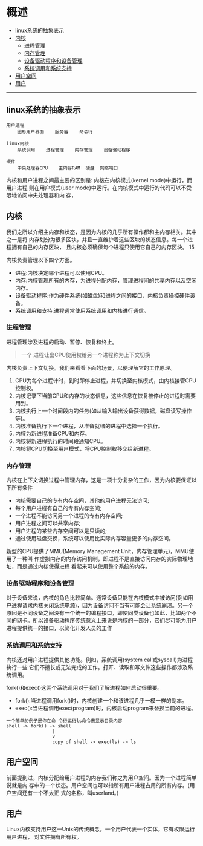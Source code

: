 # 概述

-   [linux系统的抽象表示](#linux系统的抽象表示)
-   [内核](#内核)
    -   [进程管理](#进程管理)
    -   [内存管理](#内存管理)
    -   [设备驱动程序和设备管理](#设备驱动程序和设备管理)
    -   [系统调用和系统支持](#系统调用和系统支持)
-   [用户空间](#用户空间)
-   [用户](#用户)

------

## linux系统的抽象表示

```
用户进程
	图形用户界面    服务器    命令行
	
linux内核
	系统调用	进程管理	内存管理	设备驱动程序
	
硬件
	中央处理器CPU	主内存RAM	硬盘	网络端口
```

内核和用户进程之间最主要的区别是: 内核在内核模式(kernel mode)中运行，而用户进程 则在用户模式(user mode)中运行。在内核模式中运行的代码可以不受限地访问中央处理器和内 存，

## 内核

我们之所以介绍主内存和状态，是因为内核的几乎所有操作都和主内存相关。其中之一是将 内存划分为很多区块，并且一直维护着这些区块的状态信息。每一个进程拥有自己的内存区块， 且内核必须确保每个进程只使用它自己的内存区块。 15

内核负责管理以下四个方面。

-   进程:内核决定哪个进程可以使用CPU。
-   内存:内核管理所有的内存，为进程分配内存，管理进程间的共享内存以及空闲内存。 
-   设备驱动程序:作为硬件系统(如磁盘)和进程之间的接口，内核负责操控硬件设备。
-   系统调用和支持:进程通常使用系统调用和内核进行通信。

### 进程管理

进程管理涉及进程的启动、暂停、恢复和终止。

>   一个 进程让出CPU使用权给另一个进程称为上下文切换

内核负责上下文切换。我们来看看下面的场景，以便理解它的工作原理。

1.   CPU为每个进程计时，到时即停止进程，并切换至内核模式，由内核接管CPU控制权。 
2.  内核记录下当前CPU和内存的状态信息，这些信息在恢复被停止的进程时需要用到。 
3.  内核执行上一个时间段内的任务(如从输入输出设备获得数据，磁盘读写操作等)。
4.  内核准备执行下一个进程，从准备就绪的进程中选择一个执行。
5.  内核为新进程准备CPU和内存。
6.  内核将新进程执行的时间段通知CPU。
7.  内核将CPU切换至用户模式，将CPU控制权移交给新进程。

### 内存管理

内核在上下文切换过程中管理内存，这是一项十分复杂的工作，因为内核要保证以下所有条件

-   内核需要自己的专有内存空间，其他的用户进程无法访问;
-   每个用户进程有自己的专有内存空间;
-   一个进程不能访问另一个进程的专有内存空间;
-   用户进程之间可以共享内存;
-   用户进程的某些内存空间可以是只读的;
-   通过使用磁盘交换，系统可以使用比实际内存容量更多的内存空间。

新型的CPU提供了MMU(Memory Management Unit，内存管理单元)，MMU使用了一种叫 作虚拟内存的内存访问机制，即进程不是直接访问内存的实际物理地址，而是通过内核使得进程 看起来可以使用整个系统的内存。

### 设备驱动程序和设备管理

对于设备来说，内核的角色比较简单。通常设备只能在内核模式中被访问(例如用户进程请求内核关闭系统电源)，因为设备访问不当有可能会让系统崩溃。另一个原因是不同设备之间没有一个统一的编程接口，即使同类设备也如此，比如两个不同的网卡。所以设备驱动程序传统意义上来说是内核的一部分，它们尽可能为用户进程提供统一的接口，以简化开发人员的工作

### 系统调用和系统支持

内核还对用户进程提供其他功能。例如，系统调用(system call或syscall)为进程执行一些 它们不擅长或无法完成的工作。打开、读取和写文件这些操作都涉及系统调用。

fork()和exec()这两个系统调用对于我们了解进程如何启动很重要。

-   fork():当进程调用fork()时，内核创建一个和该进程几乎一模一样的副本。
-   exec():当进程调用exec(program)时，内核启动program来替换当前的进程。

```
一个简单的例子是你在命 令行运行ls命令来显示目录内容
shell -> fork() -> shell
                 |
                 v
                 copy of shell -> exec(ls) -> ls
```

## 用户空间

前面提到过，内核分配给用户进程的内存我们称之为用户空间。因为一个进程简单说就是内 存中的一个状态。用户空间也可以指所有用户进程占用的所有内存。(用户空间还有一个不太正 式的名称，叫userland。)

## 用户

Linux内核支持用户这一Unix的传统概念。一个用户代表一个实体，它有权限运行用户进程， 对文件拥有所有权。